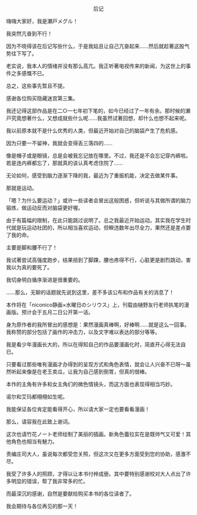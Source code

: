 <p align="center">后记</p>

嗨嗨大家好，我是瀬戸メグル！

我突然亢奋到不行！

因为不晓得该在后记写些什么，于是我姑且让自己亢奋起来……然后就趁著这股气势往下写了。

老实说，我本人的情绪并没有那么高亢。我正听著电视传来的新闻，为这世上的事件之多感慨不已。

总之，这些事先暂且不提。

感谢各位购买隐藏迷宫第三集。

我还记得这部作品是在二○一七年初下笔的，如今已经过了一年有余。那时候的瀬戸究竟想著什么，又想成就些什么呢……我虽然试著回想，却什么也想不起来呢。

我以前原本就不是什么优秀的人类，但最近开始对自己的脑袋产生了危机感。

因为只要一不留神，我就会变得丢三落四的……

像是帽子或是眼镜，总是会被我忘记放在哪里。不过，我还是不会忘记穿内裤啦。若是连内裤都忘了，那就真的该认真考虑住院了……

无论如何，感受到脑力逐渐下降的我，最近为了重振机能，决定去做某件事。

那就是运动。

「嗯？为什么要运动？」或许一些读者会冒出这般困惑，但听说与其做所谓的脑力锻炼，做运动反而对脑袋更好喔。

由于有篇幅的限制，在此只能跳过说明了。总之我最近开始运动。其实我在学生时代就是玩运动社团的，所以相当喜欢运动，但睽违数年出尽全力，果然还是差点要了我的命。

主要是脚和腰不行了！

我试著尝试高强度跑步，结果扭到了脚踝，腰也疼得不行，心脏更是剧烈跳动，害我以为真的要死了。

我切身明白循序渐进是很重要的。

……那么，无聊的话题就先说到这里，差不多该公布和作品有关的消息了！

本作将在「niconico静画×水曜日のシリウス」上，刊载由樋野友行老师执笔的漫画版。预计会于五月二日公开第一话。

身为原作者的我所冒出的感想是：果然漫画真棒啊，好棒啊……就是这么一回事。我称赞的部分包括了画作的冲击力，以及文字难以表达的部分等等。

我是看少年漫画长大的，所以在得知自己的作品要漫画化时，简直开心得无法自已。

只要看过那些唯有漫画才办得到的呈现方式和角色表情，就会让人兴奋不已呀～虽然听起来像是在老王卖瓜，让我为自己感到倒胃，但真的很棒。

本作的主角有许多和女主角们的微色情镜头，而这方面也表现得相当巧妙。

诺尔和艾玛都栩栩如生呢。

我能保证各位肯定能看得开心，所以请大家一定也要看看漫画！

那么，请容我在此致上谢词。

这次也请竹花ノート老师绘制了美丽的插画。新角色蕾拉实在是既帅气又可爱！其他角色也相当有魅力。

责编庄司大人，虽说每次都受您关照，但这次又在更多方面受到您的协助，感激不尽。

我受了许多人的照顾，才得以让本书付梓成册。其中要特别感谢校对大人点出了许多明显的错误，帮了我非常多的忙。

而最深沉的感谢，自然是要献给购买本书的各位读者了。

我会期待与各位再见的那一天！

